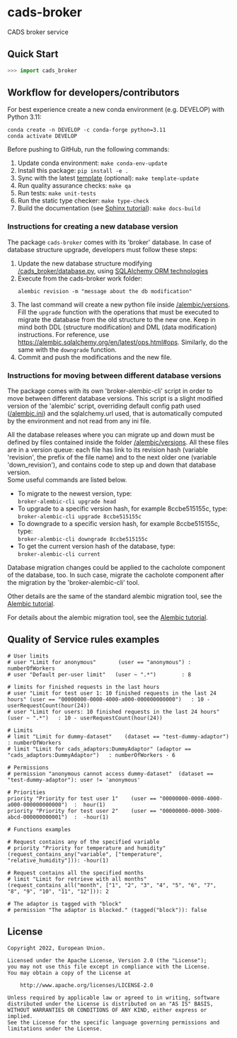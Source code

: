 # cads-broker

CADS broker service

## Quick Start

```python
>>> import cads_broker

```

## Workflow for developers/contributors

For best experience create a new conda environment (e.g. DEVELOP) with Python 3.11:

```
conda create -n DEVELOP -c conda-forge python=3.11
conda activate DEVELOP
```

Before pushing to GitHub, run the following commands:

1. Update conda environment: `make conda-env-update`
1. Install this package: `pip install -e .`
1. Sync with the latest [template](https://github.com/ecmwf-projects/cookiecutter-conda-package) (optional): `make template-update`
1. Run quality assurance checks: `make qa`
1. Run tests: `make unit-tests`
1. Run the static type checker: `make type-check`
1. Build the documentation (see [Sphinx tutorial](https://www.sphinx-doc.org/en/master/tutorial/)): `make docs-build`

### Instructions for creating a new database version

The package `cads-broker` comes with its 'broker' database.
In case of database structure upgrade, developers must follow these steps:

1. Update the new database structure modifying [/cads_broker/database.py](/cads_broker/database.py), using
   [SQLAlchemy ORM technologies](https://docs.sqlalchemy.org/en/latest/orm/)
1. Execute from the cads-broker work folder:
   ```
   alembic revision -m "message about the db modification"
   ```
1. The last command will create a new python file inside [/alembic/versions](/alembic/versions). Fill the `upgrade`
   function with the operations that must be executed to migrate the database from the old structure to the new one.
   Keep in mind both DDL (structure modification) and DML (data modification) instructions. For reference,
   use https://alembic.sqlalchemy.org/en/latest/ops.html#ops.
   Similarly, do the same with the `downgrade` function.
1. Commit and push the modifications and the new file.

### Instructions for moving between different database versions

The package comes with its own 'broker-alembic-cli' script in order to move between different
database versions. This script is a slight modified version of the 'alembic' script, overriding
default config path used ([/alembic.ini](/alembic.ini)) and the sqlalchemy.url used, that is
automatically computed by the environment and not read from any ini file.

All the database releases where you can migrate up and down must be defined by files contained inside
the folder [/alembic/versions](/alembic/versions). All these files are in a version queue: each file has
link to its revision hash (variable 'revision', the prefix of the file name) and to the next older one
(variable 'down_revision'), and contains code to step up and down that database version.\
Some useful commands are listed below.

- To migrate to the newest version, type:\
  `broker-alembic-cli upgrade head`
- To upgrade to a specific version hash, for example 8ccbe515155c, type:\
  `broker-alembic-cli upgrade 8ccbe515155c`
- To downgrade to a specific version hash, for example 8ccbe515155c, type:\
  `broker-alembic-cli downgrade 8ccbe515155c`
- To get the current version hash of the database, type:\
  `broker-alembic-cli current`

Database migration changes could be applied to the cacholote component of the database, too. In such case,
migrate the cacholote component after the migration by the 'broker-alembic-cli' tool.

Other details are the same of the standard alembic migration tool,
see the [Alembic tutorial](https://alembic.sqlalchemy.org/en/latest/tutorial.html).

For details about the alembic migration tool, see the [Alembic tutorial](https://alembic.sqlalchemy.org/en/latest/tutorial.html).

## Quality of Service rules examples

```
# User limits
# user "Limit for anonymous"       (user == "anonymous") : numberOfWorkers
# user "Default per-user limit"   (user ~ ".*")        : 8

# limits for finished requests in the last hours
# user "Limit for test user 1: 10 finished requests in the last 24 hours" (user == "00000000-0000-4000-a000-000000000000")   : 10 - userRequestCount(hour(24))
# user "Limit for users: 10 finished requests in the last 24 hours" (user ~ ".*")   : 10 - userRequestCount(hour(24))

# Limits
# limit "Limit for dummy-dataset"    (dataset == "test-dummy-adaptor")      : numberOfWorkers
# limit "Limit for cads_adaptors:DummyAdaptor" (adaptor == "cads_adaptors:DummyAdaptor")   : numberOfWorkers - 6

# Permissions
# permission "anonymous cannot access dummy-dataset"  (dataset == "test-dummy-adaptor"): user != 'anonymous'

# Priorities
priority "Priority for test user 1"    (user == "00000000-0000-4000-a000-000000000000")  :  hour(1)
priority "Priority for test user 2"    (user == "00000000-0000-3000-abcd-000000000001")  :  -hour(1)

# Functions examples

# Request contains any of the specified variable
# priority "Priority for temperature and humidity" (request_contains_any("variable", ["temperature", "relative_humidity"])): -hour(1)

# Request contains all the specified months
# limit "Limit for retrieve with all months" (request_contains_all("month", ["1", "2", "3", "4", "5", "6", "7", "8", "9", "10", "11", "12"])): 2

# The adaptor is tagged with "block"
# permission "The adaptor is blocked." (tagged("block")): false

```

## License

```
Copyright 2022, European Union.

Licensed under the Apache License, Version 2.0 (the "License");
you may not use this file except in compliance with the License.
You may obtain a copy of the License at

    http://www.apache.org/licenses/LICENSE-2.0

Unless required by applicable law or agreed to in writing, software
distributed under the License is distributed on an "AS IS" BASIS,
WITHOUT WARRANTIES OR CONDITIONS OF ANY KIND, either express or implied.
See the License for the specific language governing permissions and
limitations under the License.
```
